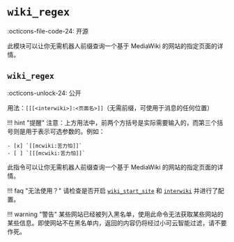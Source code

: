 # `wiki_regex`

:octicons-file-code-24: 开源

此模块可以让你无需机器人前缀查询一个基于 MediaWiki 的网站的指定页面的详情。

## `wiki_regex`
:octicons-unlock-24: 公开

用法：`[[[<interwiki>]:<页面名>]]`（无需前缀，可使用于消息的任何位置）

!!! hint "提醒"
    注意：上方用法中，前两个方括号是实际需要输入的，而第三个括号则是用于表示可选参数的。例如：

    - [x] `[[mcwiki:苦力怕]]`
    - [ ] `[[[mcwiki:苦力怕]]`


此指令可以让你无需机器人前缀查询一个基于 MediaWiki 的网站的指定页面的详情。

!!! faq "无法使用？"
    请检查是否开启 [`wiki_start_site`](/modules/wiki/wiki_start_site/) 和 [`interwiki`](/modules/wiki/interwiki/) 并进行了配置。

!!! warning "警告"
    某些网站已经被列入黑名单，使用此命令无法获取某些网站的某些信息。即使网站不在黑名单内，返回的内容仍将经过小可云智能过滤，请不要作死。
